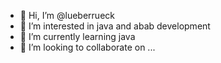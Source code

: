 - 👋 Hi, I’m @lueberrueck
- 👀 I’m interested in java and abab development
- 🌱 I’m currently learning java
- 💞️ I’m looking to collaborate on ...


<!---
lueberrueck/lueberrueck is a ✨ special ✨ repository because its `README.md` (this file) appears on your GitHub profile.
You can click the Preview link to take a look at your changes.
--->
